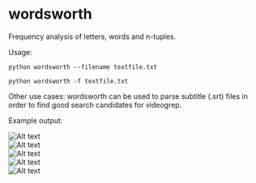 wordsworth
==========

Frequency analysis of letters, words and n-tuples.

Usage:

```
python wordsworth --filename textfile.txt
```

```
python wordsworth -f textfile.txt
```

Other use cases:
wordsworth can be used to parse subtitle (.srt) files in order to find good search candidates for videogrep.


Example output:

![Alt text](/screenshots/screenshot1.png?raw=true "screenshot1.png")
<br>
![Alt text](/screenshots/screenshot2.png?raw=true "screenshot2.png")
<br>
![Alt text](/screenshots/screenshot3.png?raw=true "screenshot3.png")
<br>
![Alt text](/screenshots/screenshot4.png?raw=true "screenshot4.png")
<br>
![Alt text](/screenshots/screenshot5.png?raw=true "screenshot5.png")
